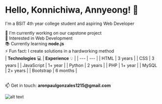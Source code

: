 # Hello, Konnichiwa, Annyeong! 👋
I'm a BSIT 4th year college student and aspiring Web Developer



🔭 I'm currently working on our capstone project
<br> 👀 Interested in Web Development
<br> 📚 Currently learning __node.js__
<br> ⚡ Fun fact: I create solutions in a hardworking method
<br>
|  __Technologies__ 💻  | __Experience__ 💡 |
| --- | --- |
| HTML | 3 years  |
| CSS | 3 years |
| JavaScript | 1+ year |
| Python | 2 years |
| PHP | 1+ year |
| MySQL | 2+ years |
| Bootstrap | 6 months |

<br> 📫 Get in touch: __aronpaulgonzales1215@gmail.com__ <br>

![alt text](https://cdn.myanimelist.net/s/common/uploaded_files/1539652479-c3125b79f8d130a36f763f0af99b077e.jpeg)
